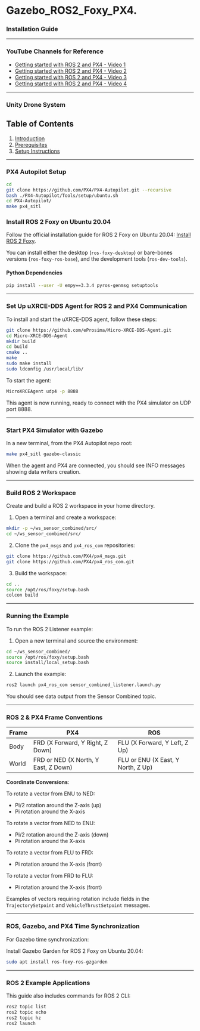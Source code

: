 
# Gazebo_ROS2_Foxy_PX4.

### Installation Guide
_____________________________________________________________________________________________________________________________________________________________________

### YouTube Channels for Reference
- [Getting started with ROS 2 and PX4 - Video 1](https://www.youtube.com/watch?v=qhLATrkA_Gw)
- [Getting started with ROS 2 and PX4 - Video 2](https://www.youtube.com/watch?v=8gKIP0OqHdQ)
- [Getting started with ROS 2 and PX4 - Video 3](https://www.youtube.com/watch?v=Nbc7fzxFlYo)
- [Getting started with ROS 2 and PX4 - Video 4](https://www.youtube.com/watch?v=iRnLB31aQmA)

---

### Unity Drone System

## Table of Contents
1. [Introduction](#introduction)
2. [Prerequisites](#prerequisites)
3. [Setup Instructions](#setup-instructions-1)

---

### PX4 Autopilot Setup

```bash
cd
git clone https://github.com/PX4/PX4-Autopilot.git --recursive
bash ./PX4-Autopilot/Tools/setup/ubuntu.sh
cd PX4-Autopilot/
make px4_sitl
```

### Install ROS 2 Foxy on Ubuntu 20.04

Follow the official installation guide for ROS 2 Foxy on Ubuntu 20.04: [Install ROS 2 Foxy](https://docs.ros.org/en/foxy/Installation/Ubuntu-Install-Debians.html).

You can install either the desktop (`ros-foxy-desktop`) or bare-bones versions (`ros-foxy-ros-base`), and the development tools (`ros-dev-tools`).

#### Python Dependencies

```bash
pip install --user -U empy==3.3.4 pyros-genmsg setuptools
```

---

### Set Up uXRCE-DDS Agent for ROS 2 and PX4 Communication

To install and start the uXRCE-DDS agent, follow these steps:

```bash
git clone https://github.com/eProsima/Micro-XRCE-DDS-Agent.git
cd Micro-XRCE-DDS-Agent
mkdir build
cd build
cmake ..
make
sudo make install
sudo ldconfig /usr/local/lib/
```

To start the agent:

```bash
MicroXRCEAgent udp4 -p 8888
```

This agent is now running, ready to connect with the PX4 simulator on UDP port 8888.

---

### Start PX4 Simulator with Gazebo

In a new terminal, from the PX4 Autopilot repo root:

```bash
make px4_sitl gazebo-classic
```

When the agent and PX4 are connected, you should see INFO messages showing data writers creation.

---

### Build ROS 2 Workspace

Create and build a ROS 2 workspace in your home directory.

1. Open a terminal and create a workspace:

```bash
mkdir -p ~/ws_sensor_combined/src/
cd ~/ws_sensor_combined/src/
```

2. Clone the `px4_msgs` and `px4_ros_com` repositories:

```bash
git clone https://github.com/PX4/px4_msgs.git
git clone https://github.com/PX4/px4_ros_com.git
```

3. Build the workspace:

```bash
cd ..
source /opt/ros/foxy/setup.bash
colcon build
```

---

### Running the Example

To run the ROS 2 Listener example:

1. Open a new terminal and source the environment:

```bash
cd ~/ws_sensor_combined/
source /opt/ros/foxy/setup.bash
source install/local_setup.bash
```

2. Launch the example:

```bash
ros2 launch px4_ros_com sensor_combined_listener.launch.py
```

You should see data output from the Sensor Combined topic.

---

### ROS 2 & PX4 Frame Conventions

| Frame          | PX4                                  | ROS                       |
|----------------|--------------------------------------|---------------------------|
| Body           | FRD (X Forward, Y Right, Z Down)     | FLU (X Forward, Y Left, Z Up) |
| World          | FRD or NED (X North, Y East, Z Down) | FLU or ENU (X East, Y North, Z Up) |

**Coordinate Conversions**:

To rotate a vector from ENU to NED:
- Pi/2 rotation around the Z-axis (up)
- Pi rotation around the X-axis

To rotate a vector from NED to ENU:
- Pi/2 rotation around the Z-axis (down)
- Pi rotation around the X-axis

To rotate a vector from FLU to FRD:
- Pi rotation around the X-axis (front)

To rotate a vector from FRD to FLU:
- Pi rotation around the X-axis (front)

Examples of vectors requiring rotation include fields in the `TrajectorySetpoint` and `VehicleThrustSetpoint` messages.

---

### ROS, Gazebo, and PX4 Time Synchronization

For Gazebo time synchronization:

Install Gazebo Garden for ROS 2 Foxy on Ubuntu 20.04:

```bash
sudo apt install ros-foxy-ros-gzgarden
```

---

### ROS 2 Example Applications

This guide also includes commands for ROS 2 CLI:

```bash
ros2 topic list
ros2 topic echo
ros2 topic hz
ros2 launch
```

